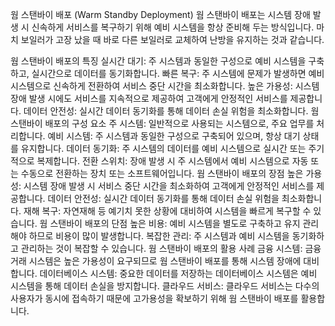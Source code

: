 웜 스탠바이 배포 (Warm Standby Deployment)
웜 스탠바이 배포는 시스템 장애 발생 시 신속하게 서비스를 복구하기 위해 예비 시스템을 항상 준비해 두는 방식입니다. 마치 보일러가 고장 났을 때 바로 다른 보일러로 교체하여 난방을 유지하는 것과 같습니다.

웜 스탠바이 배포의 특징
실시간 대기: 주 시스템과 동일한 구성으로 예비 시스템을 구축하고, 실시간으로 데이터를 동기화합니다.
빠른 복구: 주 시스템에 문제가 발생하면 예비 시스템으로 신속하게 전환하여 서비스 중단 시간을 최소화합니다.
높은 가용성: 시스템 장애 발생 시에도 서비스를 지속적으로 제공하여 고객에게 안정적인 서비스를 제공합니다.
데이터 안전성: 실시간 데이터 동기화를 통해 데이터 손실 위험을 최소화합니다.
웜 스탠바이 배포의 구성 요소
주 시스템: 일반적으로 사용되는 시스템으로, 주요 업무를 처리합니다.
예비 시스템: 주 시스템과 동일한 구성으로 구축되어 있으며, 항상 대기 상태를 유지합니다.
데이터 동기화: 주 시스템의 데이터를 예비 시스템으로 실시간 또는 주기적으로 복제합니다.
전환 스위치: 장애 발생 시 주 시스템에서 예비 시스템으로 자동 또는 수동으로 전환하는 장치 또는 소프트웨어입니다.
웜 스탠바이 배포의 장점
높은 가용성: 시스템 장애 발생 시 서비스 중단 시간을 최소화하여 고객에게 안정적인 서비스를 제공합니다.
데이터 안전성: 실시간 데이터 동기화를 통해 데이터 손실 위험을 최소화합니다.
재해 복구: 자연재해 등 예기치 못한 상황에 대비하여 시스템을 빠르게 복구할 수 있습니다.
웜 스탠바이 배포의 단점
높은 비용: 예비 시스템을 별도로 구축하고 유지 관리해야 하므로 비용이 많이 발생합니다.
복잡한 관리: 주 시스템과 예비 시스템을 동기화하고 관리하는 것이 복잡할 수 있습니다.
웜 스탠바이 배포의 활용 사례
금융 시스템: 금융 거래 시스템은 높은 가용성이 요구되므로 웜 스탠바이 배포를 통해 시스템 장애에 대비합니다.
데이터베이스 시스템: 중요한 데이터를 저장하는 데이터베이스 시스템은 예비 시스템을 통해 데이터 손실을 방지합니다.
클라우드 서비스: 클라우드 서비스는 다수의 사용자가 동시에 접속하기 때문에 고가용성을 확보하기 위해 웜 스탠바이 배포를 활용합니다.